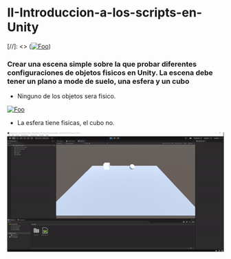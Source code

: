 # II-Introduccion-a-los-scripts-en-Unity

[//]: <> ([![Foo]()](http://google.com.au/))

### Crear una escena simple sobre la que probar diferentes configuraciones de objetos fisicos en Unity. La escena debe tener un plano a mode de suelo, una esfera y un cubo

* Ninguno de los objetos sera fisico.


[![Foo](https://i.gyazo.com/efa0c2072be08093aba42c45eb40a87f.png)](http://google.com.au/)


* La esfera tiene fisicas, el cubo no.

[![Foo](https://github.com/alu0101127163/II-Introduccion-a-los-scripts-en-Unity/blob/main/img/1b.gif)](http://google.com.au/)



